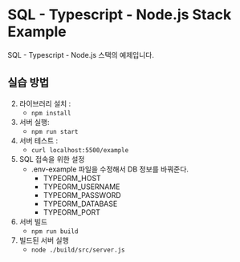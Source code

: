 # SQL - Typescript - Node.js Stack Example
SQL - Typescript - Node.js 스택의 예제입니다.
## 실습 방법
2. 라이브러리 설치 :
   - `npm install`
3. 서버 실행:
   - `npm run start`
4. 서버 테스트 :
   - `curl localhost:5500/example`
5. SQL 접속을 위한 설정
   - .env-example 파일을 수정해서 DB 정보를 바꿔준다.
      - TYPEORM_HOST
      - TYPEORM_USERNAME
      - TYPEORM_PASSWORD
      - TYPEORM_DATABASE
      - TYPEORM_PORT
6. 서버 빌드
   - `npm run build`
7. 빌드된 서버 실행
   - `node ./build/src/server.js`
